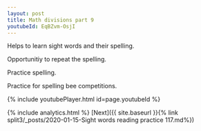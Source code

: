 ```yaml
---
layout: post
title: Math divisions part 9
youtubeId: EqBZvm-OsjI
---
```

 
 
Helps to learn sight words and their spelling.

Opportunitiy to repeat the spelling. 

Practice spelling. 
 
Practice for spelling bee competitions. 
 
{% include youtubePlayer.html id=page.youtubeId %}
 
 
{% include analytics.html %} 
[Next]({{ site.baseurl }}{% link  split3/_posts/2020-01-15-Sight words reading practice 117.md%})
 
